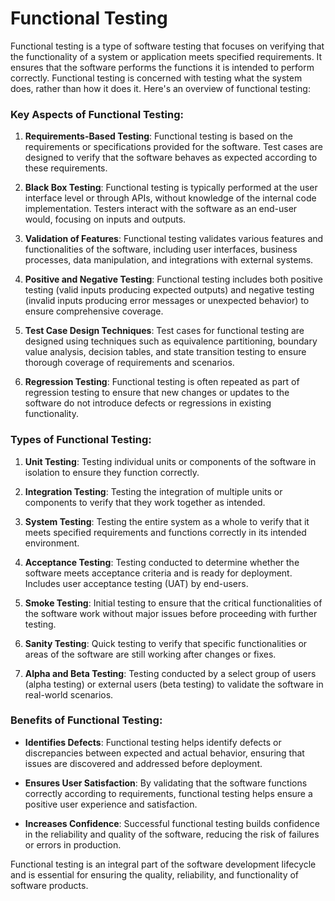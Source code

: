# Functional Testing
Functional testing is a type of software testing that focuses on verifying that the functionality of a system or application meets specified requirements. It ensures that the software performs the functions it is intended to perform correctly. Functional testing is concerned with testing what the system does, rather than how it does it. Here's an overview of functional testing:

### Key Aspects of Functional Testing:

1. **Requirements-Based Testing**: Functional testing is based on the requirements or specifications provided for the software. Test cases are designed to verify that the software behaves as expected according to these requirements.

2. **Black Box Testing**: Functional testing is typically performed at the user interface level or through APIs, without knowledge of the internal code implementation. Testers interact with the software as an end-user would, focusing on inputs and outputs.

3. **Validation of Features**: Functional testing validates various features and functionalities of the software, including user interfaces, business processes, data manipulation, and integrations with external systems.

4. **Positive and Negative Testing**: Functional testing includes both positive testing (valid inputs producing expected outputs) and negative testing (invalid inputs producing error messages or unexpected behavior) to ensure comprehensive coverage.

5. **Test Case Design Techniques**: Test cases for functional testing are designed using techniques such as equivalence partitioning, boundary value analysis, decision tables, and state transition testing to ensure thorough coverage of requirements and scenarios.

6. **Regression Testing**: Functional testing is often repeated as part of regression testing to ensure that new changes or updates to the software do not introduce defects or regressions in existing functionality.

### Types of Functional Testing:

1. **Unit Testing**: Testing individual units or components of the software in isolation to ensure they function correctly.

2. **Integration Testing**: Testing the integration of multiple units or components to verify that they work together as intended.

3. **System Testing**: Testing the entire system as a whole to verify that it meets specified requirements and functions correctly in its intended environment.

4. **Acceptance Testing**: Testing conducted to determine whether the software meets acceptance criteria and is ready for deployment. Includes user acceptance testing (UAT) by end-users.

5. **Smoke Testing**: Initial testing to ensure that the critical functionalities of the software work without major issues before proceeding with further testing.

6. **Sanity Testing**: Quick testing to verify that specific functionalities or areas of the software are still working after changes or fixes.

7. **Alpha and Beta Testing**: Testing conducted by a select group of users (alpha testing) or external users (beta testing) to validate the software in real-world scenarios.

### Benefits of Functional Testing:

- **Identifies Defects**: Functional testing helps identify defects or discrepancies between expected and actual behavior, ensuring that issues are discovered and addressed before deployment.
  
- **Ensures User Satisfaction**: By validating that the software functions correctly according to requirements, functional testing helps ensure a positive user experience and satisfaction.
  
- **Increases Confidence**: Successful functional testing builds confidence in the reliability and quality of the software, reducing the risk of failures or errors in production.

Functional testing is an integral part of the software development lifecycle and is essential for ensuring the quality, reliability, and functionality of software products.